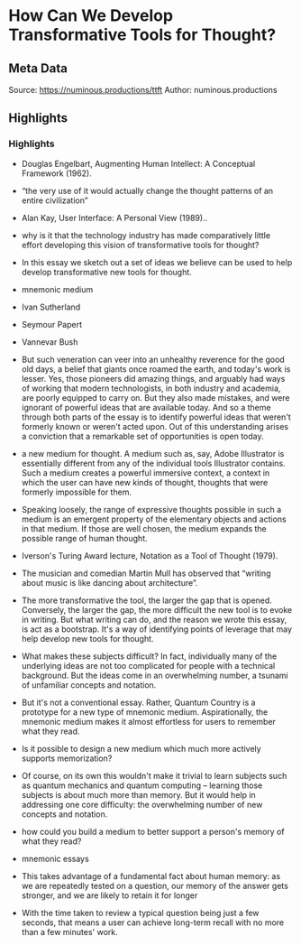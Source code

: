 # How Can We Develop Transformative Tools for Thought?

## Meta Data

Source:  https://numinous.productions/ttft 
Author: numinous.productions

## Highlights

### Highlights

- Douglas Engelbart, Augmenting Human Intellect: A Conceptual Framework (1962).
- “the very use of it would actually change the thought patterns of an entire civilization”
- Alan Kay, User Interface: A Personal View (1989)..
  
- why is it that the technology industry has made comparatively little effort developing this vision of transformative tools for thought?
- In this essay we sketch out a set of ideas we believe can be used to help develop transformative new tools for thought.
- mnemonic medium
- Ivan Sutherland
- Seymour Papert
- Vannevar Bush
- But such veneration can veer into an unhealthy reverence for the good old days, a belief that giants once roamed the earth, and today's work is lesser. Yes, those pioneers did amazing things, and arguably had ways of working that modern technologists, in both industry and academia, are poorly equipped to carry on. But they also made mistakes, and were ignorant of powerful ideas that are available today. And so a theme through both parts of the essay is to identify powerful ideas that weren't formerly known or weren't acted upon. Out of this understanding arises a conviction that a remarkable set of opportunities is open today.
- a new medium for thought. A medium such as, say, Adobe Illustrator is essentially different from any of the individual tools Illustrator contains. Such a medium creates a powerful immersive context, a context in which the user can have new kinds of thought, thoughts that were formerly impossible for them.
- Speaking loosely, the range of expressive thoughts possible in such a medium is an emergent property of the elementary objects and actions in that medium. If those are well chosen, the medium expands the possible range of human thought.
- Iverson's Turing Award lecture, Notation as a Tool of Thought (1979).
- The musician and comedian Martin Mull has observed that “writing about music is like dancing about architecture”.
- The more transformative the tool, the larger the gap that is opened. Conversely, the larger the gap, the more difficult the new tool is to evoke in writing. But what writing can do, and the reason we wrote this essay, is act as a bootstrap. It's a way of identifying points of leverage that may help develop new tools for thought.
- What makes these subjects difficult? In fact, individually many of the underlying ideas are not too complicated for people with a technical background. But the ideas come in an overwhelming number, a tsunami of unfamiliar concepts and notation.
- But it's not a conventional essay. Rather, Quantum Country is a prototype for a new type of mnemonic medium. Aspirationally, the mnemonic medium makes it almost effortless for users to remember what they read.
- Is it possible to design a new medium which much more actively supports memorization?
- Of course, on its own this wouldn't make it trivial to learn subjects such as quantum mechanics and quantum computing – learning those subjects is about much more than memory. But it would help in addressing one core difficulty: the overwhelming number of new concepts and notation.
- how could you build a medium to better support a person's memory of what they read?
- mnemonic essays
- This takes advantage of a fundamental fact about human memory: as we are repeatedly tested on a question, our memory of the answer gets stronger, and we are likely to retain it for longer
- With the time taken to review a typical question being just a few seconds, that means a user can achieve long-term recall with no more than a few minutes' work.
